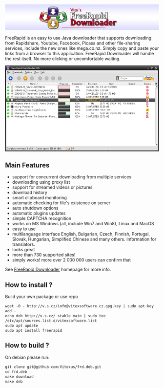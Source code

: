 ![FreeRapid downloader](https://raw.githubusercontent.com/Vitexus/frd.deb/master/project-logo.jpg)

FreeRapid is an easy to use Java downloader that supports downloading from Rapidshare, Youtube, Facebook, Picasa and other file-sharing services, include the new ones like mega.co.nz.
Simply copy and paste your links from a browser to this application. FreeRapid Downloader will handle the rest itself. No more clicking or uncomfortable waiting.


![FreeRapid downloader](https://raw.githubusercontent.com/Vitexus/frd.deb/master/screenshot.png)


Main Features
-------------

 * support for concurrent downloading from multiple services
 * downloading using proxy list
 * support for streamed videos or pictures
 * download history
 * smart clipboard monitoring
 * automatic checking for file's existence on server
 * auto shutdown options
 * automatic plugins updates
 * simple CAPTCHA recognition
 * works on MS Windows (all, include Win7 and Win8), Linux and MacOS
 * easy to use
 * multilanguage interface English, Bulgarian, Czech, Finnish, Portugal, Slovak, Hungarian, Simplified Chinese and many others. Information for translators.
 * looks great
 * more than 730 supported sites!
 * simply works! more over 2 000 000 users can confirm that



See [FreeRapid Downloader](https://wordrider.net/freerapid/index.html) homepage for more info.


How to install ?
----------------

Build your own package or use repo 

```
wget -O - http://v.s.cz/info@vitexsoftware.cz.gpg.key | sudo apt-key add -
echo deb http://v.s.cz/ stable main | sudo tee /etc/apt/sources.list.d/vitexsoftware.list
sudo apt update
sudo apt install freerapid
```

How to build ?
--------------

On debian please run:


```
git clone git@github.com:Vitexus/frd.deb.git
cd frd.deb
make download
make deb
```


